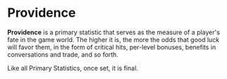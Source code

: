 # Providence

**Providence** is a primary statistic that serves as the measure of a player's fate in the game world. The higher it is, the more the odds that good luck will favor them, in the form of critical hits, per-level bonuses, benefits in conversations and trade, and so forth.

Like all Primary Statistics, once set, it is final.
